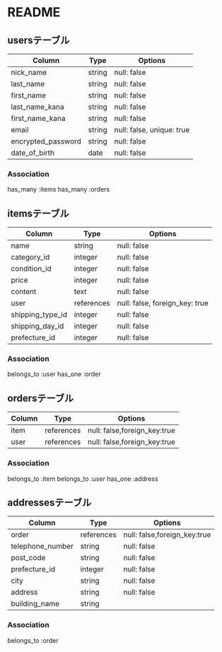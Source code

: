 # README

## usersテーブル

|Column              |Type       |Options                    |
|--------------------|-----------|---------------------------|
|nick_name           |string     |null: false                |
|last_name           |string     |null: false                |
|first_name          |string     |null: false                |
|last_name_kana      |string     |null: false                |
|first_name_kana     |string     |null: false                |
|email               |string     |null: false, unique: true  |
|encrypted_password  |string     |null: false                |
|date_of_birth       |date       |null: false                |

### Association
has_many :items
has_many :orders

## itemsテーブル

|Column              |Type       |Options                        |
|--------------------|-----------|-------------------------------|
|name                |string     |null: false                    |
|category_id         |integer    |null: false                    |
|condition_id        |integer    |null: false                    |
|price               |integer    |null: false                    |
|content             |text       |null: false                    |
|user                |references |null: false, foreign_key: true |
|shipping_type_id    |integer    |null: false                    |
|shipping_day_id     |integer    |null: false                    |
|prefecture_id       |integer    |null: false                    |


### Association
belongs_to :user
has_one :order

## ordersテーブル

|Column              |Type       |Options                         |
|--------------------|-----------|--------------------------------|
|item                |references |null: false,foreign_key:true    |
|user                |references |null: false,foreign_key:true    |

### Association
belongs_to :item
belongs_to :user
has_one :address

## addressesテーブル

|Column              |Type       |Options                        |
|--------------------|-----------|-------------------------------|
|order               |references |null: false,foreign_key:true   |
|telephone_number    |string     |null: false                    |
|post_code           |string     |null: false                    |
|prefecture_id       |integer    |null: false                    |
|city                |string     |null: false                    |
|address             |string     |null: false                    |
|building_name       |string     |                               |

### Association
belongs_to :order

